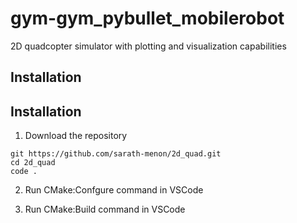 # gym-gym_pybullet_mobilerobot

2D quadcopter simulator with plotting and visualization capabilities

## Installation

 ## Installation

 1. Download the repository
 ```
 git https://github.com/sarath-menon/2d_quad.git
 cd 2d_quad
 code .
```
2. Run CMake:Confgure command in VSCode

3. Run CMake:Build command in VSCode
